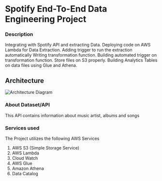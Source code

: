 # Spotify End-To-End Data Engineering Project

### Description
Integrating with Spotify API and extracting Data. Deploying code on AWS Lambda for Data Extraction. Adding trigger to run the extraction automatically Writing transformation function. Building automated trigger on transformation function. Store files on S3 properly. Building Analytics Tables on data files using Glue and Athena.

## Architecture
![Architecture Diagram](https://github.com/mythili2734/Spotify-End-To-End-Data-Engineering-Project/assets/158598007/54c09f5a-9271-428b-9dc0-3b3422899d11)

### About Dataset/API
This API contains information about music artist, albums and songs

### Services used
 The Project utilizes the following AWS Services
  1. AWS S3 (Simple Storage Service)
  2. AWS Lambda
  3. Cloud Watch
  4. AWS Glue
  5. Amazon Athena
  6. Data Catalog
